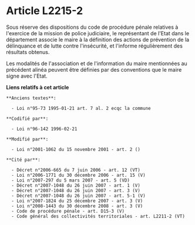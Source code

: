 # Article L2215-2

Sous réserve des dispositions du code de procédure pénale relatives à l'exercice de la mission de police judiciaire, le
représentant de l'Etat dans le département associe le maire à la définition des actions de prévention de la délinquance et de
lutte contre l'insécurité, et l'informe régulièrement des résultats obtenus.

Les modalités de l'association et de l'information du maire mentionnées au précédent alinéa peuvent être définies par des
conventions que le maire signe avec l'Etat.

**Liens relatifs à cet article**

	**Anciens textes**:

	  - Loi n°95-73 1995-01-21 art. 7 al. 2 ecqc la commune

	**Codifié par**:

	  - Loi n°96-142 1996-02-21

	**Modifié par**:

	  - Loi n°2001-1062 du 15 novembre 2001 - art. 2 ()

	**Cité par**:

	  - Décret n°2006-665 du 7 juin 2006 - art. 12 (VT)
	  - Loi n°2006-1771 du 30 décembre 2006 - art. 15 (V)
	  - Loi n°2007-297 du 5 mars 2007 - art. 5 (VD)
	  - Décret n°2007-1048 du 26 juin 2007 - art. 1 (V)
	  - Décret n°2007-1048 du 26 juin 2007 - art. 3 (V)
	  - Décret n°2007-1048 du 26 juin 2007 - art. 5-1 (V)
	  - Loi n°2007-1824 du 25 décembre 2007 - art. 3 (V)
	  - Loi n°2008-1443 du 30 décembre 2008 - art. 3 (V)
	  - Code de procédure pénale - art. D15-3 (V)
	  - Code général des collectivités territoriales - art. L2211-2 (VT)
